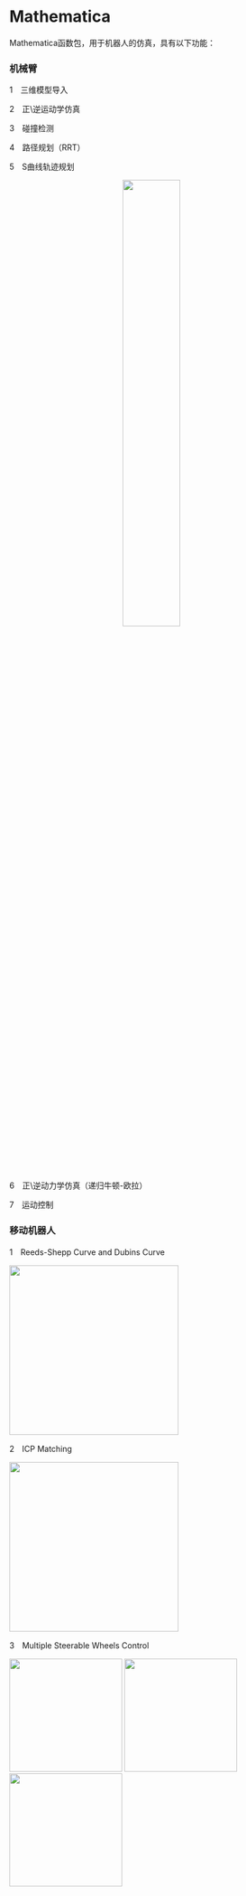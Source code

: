 # Mathematica
  Mathematica函数包，用于机器人的仿真，具有以下功能：

### 机械臂

1　三维模型导入

2　正\逆运动学仿真

3　碰撞检测

4　路径规划（RRT）

5　S曲线轨迹规划

<center><img src="https://img-blog.csdnimg.cn/20190612194347655.gif" width="45%" /></center>

6　正\逆动力学仿真（递归牛顿-欧拉）

7　运动控制

### 移动机器人

1　Reeds-Shepp Curve and Dubins Curve

<img src="https://raw.githubusercontent.com/robinvista/Mathematica/master/gif/5-1.gif" height="300" />

2　ICP Matching

<img src="https://github.com/robinvista/Mathematica/blob/master/gif/2.gif" height="300" />

3　Multiple Steerable Wheels Control

<img src="https://github.com/robinvista/Mathematica/blob/master/gif/5.gif" height="200" /> <img src="https://github.com/robinvista/Mathematica/blob/master/gif/6.gif" height="200" />
<img src="https://github.com/robinvista/Mathematica/blob/master/gif/10.gif" height="200" />
